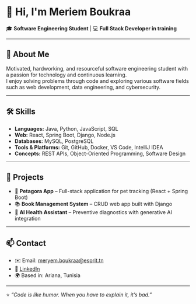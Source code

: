 # 👋 Hi, I'm Meriem Boukraa  

🎓 **Software Engineering Student** | 💻 **Full Stack Developer in training**

---

## 🌸 About Me  

Motivated, hardworking, and resourceful software engineering student with a passion for technology and continuous learning.  
I enjoy solving problems through code and exploring various software fields such as web development, data engineering, and cybersecurity.  

---

## 🛠️ Skills  

- **Languages:** Java, Python, JavaScript, SQL  
- **Web:** React, Spring Boot, Django, Node.js  
- **Databases:** MySQL, PostgreSQL  
- **Tools & Platforms:** Git, GitHub, Docker, VS Code, IntelliJ IDEA  
- **Concepts:** REST APIs, Object-Oriented Programming, Software Design  

---

## 🚀 Projects  

- 🐾 **Petagora App** – Full-stack application for pet tracking (React + Spring Boot)  
- 📚 **Book Management System** – CRUD web app built with Django  
- 🧠 **AI Health Assistant** – Preventive diagnostics with generative AI integration  

---

## 📫 Contact  

- ✉️ Email: [meryem.boukraa@esprit.tn](mailto:meryem.boukraa@esprit.tn)  
- 💼 [LinkedIn](https://www.linkedin.com/in/meriemboukraa)  
- 🌍 Based in: Ariana, Tunisia  

---

⭐ _“Code is like humor. When you have to explain it, it’s bad.”_  

